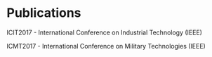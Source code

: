 # Publications
ICIT2017 - International Conference on Industrial Technology (IEEE)

ICMT2017 - International Conference on Military Technologies (IEEE)
